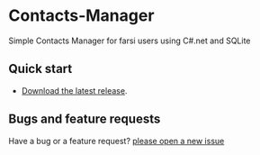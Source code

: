 # Contacts-Manager
Simple Contacts Manager for farsi users using C#.net and SQLite
## Quick start
* [Download the latest release](https://github.com/ali-kamali/Contacts-Manager/releases/download/v1.1/ContactsManager.rar).


## Bugs and feature requests
Have a bug or a feature request? 
[please open a new issue](https://github.com/ali-kamali/Contacts-Manager/issues/new)

